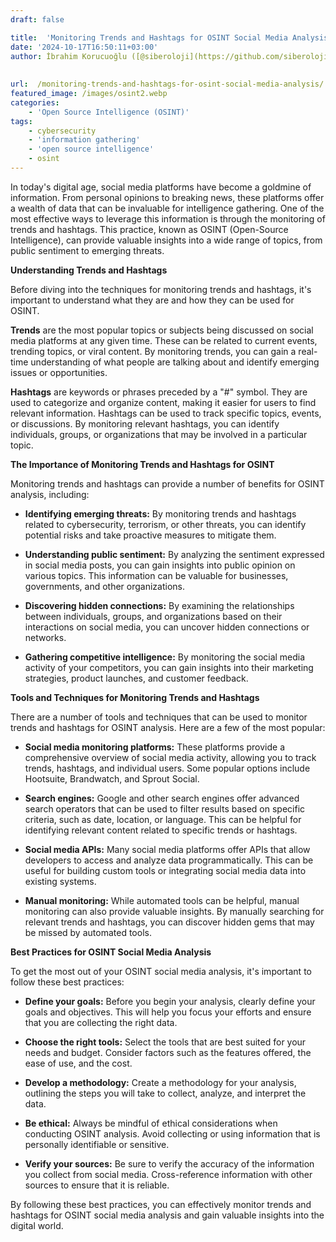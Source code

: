 ```yaml
---
draft: false

title:  'Monitoring Trends and Hashtags for OSINT Social Media Analysis'
date: '2024-10-17T16:50:11+03:00'
author: İbrahim Korucuoğlu ([@siberoloji](https://github.com/siberoloji))
 
 
url:  /monitoring-trends-and-hashtags-for-osint-social-media-analysis/
featured_image: /images/osint2.webp
categories:
    - 'Open Source Intelligence (OSINT)'
tags:
    - cybersecurity
    - 'information gathering'
    - 'open source intelligence'
    - osint
---
```



In today's digital age, social media platforms have become a goldmine of information. From personal opinions to breaking news, these platforms offer a wealth of data that can be invaluable for intelligence gathering. One of the most effective ways to leverage this information is through the monitoring of trends and hashtags. This practice, known as OSINT (Open-Source Intelligence), can provide valuable insights into a wide range of topics, from public sentiment to emerging threats.



**Understanding Trends and Hashtags**



Before diving into the techniques for monitoring trends and hashtags, it's important to understand what they are and how they can be used for OSINT.



**Trends** are the most popular topics or subjects being discussed on social media platforms at any given time. These can be related to current events, trending topics, or viral content. By monitoring trends, you can gain a real-time understanding of what people are talking about and identify emerging issues or opportunities.



**Hashtags** are keywords or phrases preceded by a "#" symbol. They are used to categorize and organize content, making it easier for users to find relevant information. Hashtags can be used to track specific topics, events, or discussions. By monitoring relevant hashtags, you can identify individuals, groups, or organizations that may be involved in a particular topic.



**The Importance of Monitoring Trends and Hashtags for OSINT**



Monitoring trends and hashtags can provide a number of benefits for OSINT analysis, including:


* **Identifying emerging threats:** By monitoring trends and hashtags related to cybersecurity, terrorism, or other threats, you can identify potential risks and take proactive measures to mitigate them.

* **Understanding public sentiment:** By analyzing the sentiment expressed in social media posts, you can gain insights into public opinion on various topics. This information can be valuable for businesses, governments, and other organizations.

* **Discovering hidden connections:** By examining the relationships between individuals, groups, and organizations based on their interactions on social media, you can uncover hidden connections or networks.

* **Gathering competitive intelligence:** By monitoring the social media activity of your competitors, you can gain insights into their marketing strategies, product launches, and customer feedback.




**Tools and Techniques for Monitoring Trends and Hashtags**



There are a number of tools and techniques that can be used to monitor trends and hashtags for OSINT analysis. Here are a few of the most popular:


* **Social media monitoring platforms:** These platforms provide a comprehensive overview of social media activity, allowing you to track trends, hashtags, and individual users. Some popular options include Hootsuite, Brandwatch, and Sprout Social.

* **Search engines:** Google and other search engines offer advanced search operators that can be used to filter results based on specific criteria, such as date, location, or language. This can be helpful for identifying relevant content related to specific trends or hashtags.

* **Social media APIs:** Many social media platforms offer APIs that allow developers to access and analyze data programmatically. This can be useful for building custom tools or integrating social media data into existing systems.

* **Manual monitoring:** While automated tools can be helpful, manual monitoring can also provide valuable insights. By manually searching for relevant trends and hashtags, you can discover hidden gems that may be missed by automated tools.




**Best Practices for OSINT Social Media Analysis**



To get the most out of your OSINT social media analysis, it's important to follow these best practices:


* **Define your goals:** Before you begin your analysis, clearly define your goals and objectives. This will help you focus your efforts and ensure that you are collecting the right data.

* **Choose the right tools:** Select the tools that are best suited for your needs and budget. Consider factors such as the features offered, the ease of use, and the cost.

* **Develop a methodology:** Create a methodology for your analysis, outlining the steps you will take to collect, analyze, and interpret the data.

* **Be ethical:** Always be mindful of ethical considerations when conducting OSINT analysis. Avoid collecting or using information that is personally identifiable or sensitive.

* **Verify your sources:** Be sure to verify the accuracy of the information you collect from social media. Cross-reference information with other sources to ensure that it is reliable.




By following these best practices, you can effectively monitor trends and hashtags for OSINT social media analysis and gain valuable insights into the digital world.
